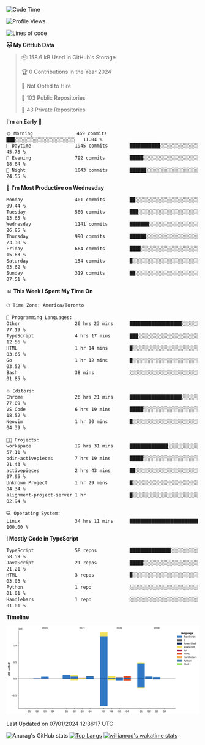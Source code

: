 <!--START_SECTION:waka-->
![Code Time](http://img.shields.io/badge/Code%20Time-1%2C043%20hrs%2038%20mins-blue)

![Profile Views](http://img.shields.io/badge/Profile%20Views-0-blue)

![Lines of code](https://img.shields.io/badge/From%20Hello%20World%20I%27ve%20Written-2.6%20million%20lines%20of%20code-blue)

**🐱 My GitHub Data** 

> 📦 158.6 kB Used in GitHub's Storage 
 > 
> 🏆 0 Contributions in the Year 2024
 > 
> 🚫 Not Opted to Hire
 > 
> 📜 103 Public Repositories 
 > 
> 🔑 43 Private Repositories 
 > 
**I'm an Early 🐤** 

```text
🌞 Morning                469 commits         ███░░░░░░░░░░░░░░░░░░░░░░   11.04 % 
🌆 Daytime                1945 commits        ███████████░░░░░░░░░░░░░░   45.78 % 
🌃 Evening                792 commits         █████░░░░░░░░░░░░░░░░░░░░   18.64 % 
🌙 Night                  1043 commits        ██████░░░░░░░░░░░░░░░░░░░   24.55 % 
```
📅 **I'm Most Productive on Wednesday** 

```text
Monday                   401 commits         ██░░░░░░░░░░░░░░░░░░░░░░░   09.44 % 
Tuesday                  580 commits         ███░░░░░░░░░░░░░░░░░░░░░░   13.65 % 
Wednesday                1141 commits        ███████░░░░░░░░░░░░░░░░░░   26.85 % 
Thursday                 990 commits         ██████░░░░░░░░░░░░░░░░░░░   23.30 % 
Friday                   664 commits         ████░░░░░░░░░░░░░░░░░░░░░   15.63 % 
Saturday                 154 commits         █░░░░░░░░░░░░░░░░░░░░░░░░   03.62 % 
Sunday                   319 commits         ██░░░░░░░░░░░░░░░░░░░░░░░   07.51 % 
```


📊 **This Week I Spent My Time On** 

```text
🕑︎ Time Zone: America/Toronto

💬 Programming Languages: 
Other                    26 hrs 23 mins      ███████████████████░░░░░░   77.19 % 
TypeScript               4 hrs 17 mins       ███░░░░░░░░░░░░░░░░░░░░░░   12.56 % 
HTML                     1 hr 14 mins        █░░░░░░░░░░░░░░░░░░░░░░░░   03.65 % 
Go                       1 hr 12 mins        █░░░░░░░░░░░░░░░░░░░░░░░░   03.52 % 
Bash                     38 mins             ░░░░░░░░░░░░░░░░░░░░░░░░░   01.85 % 

🔥 Editors: 
Chrome                   26 hrs 21 mins      ███████████████████░░░░░░   77.09 % 
VS Code                  6 hrs 19 mins       █████░░░░░░░░░░░░░░░░░░░░   18.52 % 
Neovim                   1 hr 30 mins        █░░░░░░░░░░░░░░░░░░░░░░░░   04.39 % 

🐱‍💻 Projects: 
workspace                19 hrs 31 mins      ██████████████░░░░░░░░░░░   57.11 % 
odin-activepieces        7 hrs 19 mins       █████░░░░░░░░░░░░░░░░░░░░   21.43 % 
activepieces             2 hrs 43 mins       ██░░░░░░░░░░░░░░░░░░░░░░░   07.95 % 
Unknown Project          1 hr 29 mins        █░░░░░░░░░░░░░░░░░░░░░░░░   04.34 % 
alignment-project-server 1 hr                █░░░░░░░░░░░░░░░░░░░░░░░░   02.94 % 

💻 Operating System: 
Linux                    34 hrs 11 mins      █████████████████████████   100.00 % 
```

**I Mostly Code in TypeScript** 

```text
TypeScript               58 repos            ███████████████░░░░░░░░░░   58.59 % 
JavaScript               21 repos            █████░░░░░░░░░░░░░░░░░░░░   21.21 % 
HTML                     3 repos             █░░░░░░░░░░░░░░░░░░░░░░░░   03.03 % 
Python                   1 repo              ░░░░░░░░░░░░░░░░░░░░░░░░░   01.01 % 
Handlebars               1 repo              ░░░░░░░░░░░░░░░░░░░░░░░░░   01.01 % 
```



**Timeline**

![Lines of Code chart](https://raw.githubusercontent.com/wise-introvert/wise-introvert/master/assets/bar_graph.png)


 Last Updated on 07/01/2024 12:36:17 UTC
<!--END_SECTION:waka-->

![Anurag's GitHub stats](https://github-readme-stats.vercel.app/api?username=wise-introvert&count_private=true&show_icons=true)
[![Top Langs](https://github-readme-stats.vercel.app/api/top-langs/?username=wise-introvert&langs_count=10)](https://github.com/anuraghazra/github-readme-stats)
[![willianrod's wakatime stats](https://github-readme-stats.vercel.app/api/wakatime?username=wiseintrovert)](https://github.com/anuraghazra/github-readme-stats)
